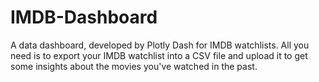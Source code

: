 # IMDB-Dashboard

A data dashboard, developed by Plotly Dash for IMDB watchlists. All you need is to export your IMDB watchlist into a CSV file and upload it to get some insights about the movies you've watched in the past.

